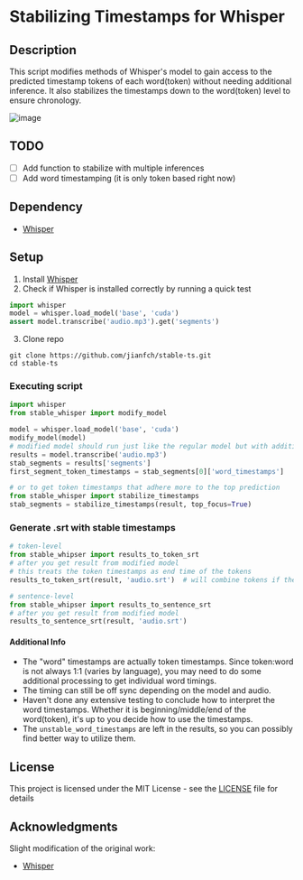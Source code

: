 # Stabilizing Timestamps for Whisper

## Description
This script modifies methods of Whisper's model to gain access to the predicted timestamp tokens of each word(token) without needing additional inference. It also stabilizes the timestamps down to the word(token) level to ensure chronology.

![image](https://user-images.githubusercontent.com/28970749/192950141-40ac8cbd-ccac-45da-b563-f8144d22c54e.png)

## TODO
- [ ] Add function to stabilize with multiple inferences
- [ ] Add word timestamping (it is only token based right now)

## Dependency
* [Whisper](https://github.com/openai/whisper)

## Setup 
1. Install [Whisper](https://github.com/openai/whisper#setup)
2. Check if Whisper is installed correctly by running a quick test
```python
import whisper
model = whisper.load_model('base', 'cuda')
assert model.transcribe('audio.mp3').get('segments')
```
3. Clone repo
```commandline
git clone https://github.com/jianfch/stable-ts.git
cd stable-ts
```

### Executing script
```python
import whisper
from stable_whisper import modify_model

model = whisper.load_model('base', 'cuda')
modify_model(model)
# modified model should run just like the regular model but with additional hyperparameters and extra data in results
results = model.transcribe('audio.mp3')
stab_segments = results['segments']
first_segment_token_timestamps = stab_segments[0]['word_timestamps']

# or to get token timestamps that adhere more to the top prediction
from stable_whisper import stabilize_timestamps
stab_segments = stabilize_timestamps(result, top_focus=True)
```

### Generate .srt with stable timestamps
```python
# token-level 
from stable_whipser import results_to_token_srt
# after you get result from modified model
# this treats the token timestamps as end time of the tokens
results_to_token_srt(result, 'audio.srt')  # will combine tokens if their timestamps overlap
```
```python
# sentence-level
from stable_whipser import results_to_sentence_srt
# after you get result from modified model
results_to_sentence_srt(result, 'audio.srt')
```

#### Additional Info
* The "word" timestamps are actually token timestamps. Since token:word is not always 1:1 (varies by language), you may need to do some additional processing to get individual word timings.
* The timing can still be off sync depending on the model and audio.
* Haven't done any extensive testing to conclude how to interpret the word timestamps. Whether it is beginning/middle/end of the word(token), it's up to you decide how to use the timestamps.
* The `unstable_word_timestamps` are left in the results, so you can possibly find better way to utilize them.

## License
This project is licensed under the MIT License - see the [LICENSE](LICENSE) file for details

## Acknowledgments
Slight modification of the original work:
* [Whisper](https://github.com/openai/whisper)

